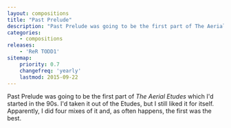 ```yaml
---
layout: compositions
title: "Past Prelude"
description: "Past Prelude was going to be the first part of The Aerial Etudes which I'd started in the 90s. I'd taken it out of the Etudes, but I still liked it for itself. Apparently, I did four mixes of it and, as often happens, the first was the best."
categories:
    - compositions
releases:
    - 'ReR TODD1'
sitemap:
    priority: 0.7
    changefreq: 'yearly'
    lastmod: 2015-09-22
---
```


Past Prelude was going to be the first part of *The Aerial Etudes* which I'd started in the 90s. I'd taken it out of the Etudes, but I still liked it for itself. Apparently, I did four mixes of it and, as often happens, the first was the best.

